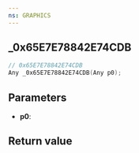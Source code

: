 ```yaml
---
ns: GRAPHICS
---
```

## _0x65E7E78842E74CDB

```c
// 0x65E7E78842E74CDB
Any _0x65E7E78842E74CDB(Any p0);
```


## Parameters
* **p0**: 

## Return value
